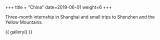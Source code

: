 +++
title = "China"
date=2019-06-01
weight=6
+++

Three-month internship in Shanghai and small trips to Shenzhen and the Yellow Mountains.

{{ gallery() }}
